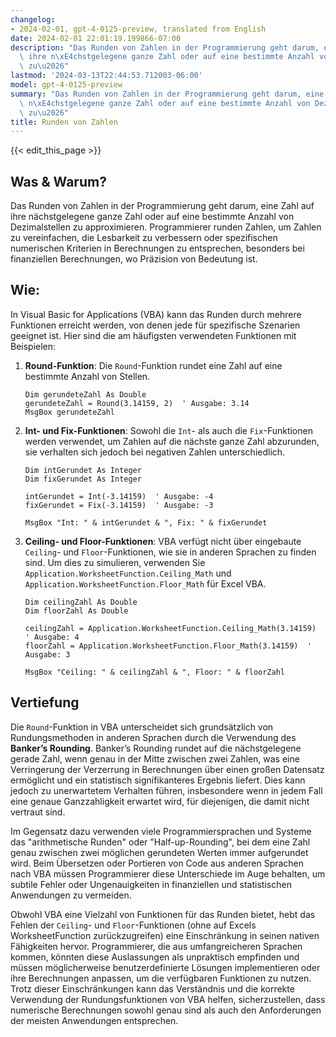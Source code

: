 ```yaml
---
changelog:
- 2024-02-01, gpt-4-0125-preview, translated from English
date: 2024-02-01 22:01:19.199866-07:00
description: "Das Runden von Zahlen in der Programmierung geht darum, eine Zahl auf\
  \ ihre n\xE4chstgelegene ganze Zahl oder auf eine bestimmte Anzahl von Dezimalstellen\
  \ zu\u2026"
lastmod: '2024-03-13T22:44:53.712003-06:00'
model: gpt-4-0125-preview
summary: "Das Runden von Zahlen in der Programmierung geht darum, eine Zahl auf ihre\
  \ n\xE4chstgelegene ganze Zahl oder auf eine bestimmte Anzahl von Dezimalstellen\
  \ zu\u2026"
title: Runden von Zahlen
---
```


{{< edit_this_page >}}

## Was & Warum?

Das Runden von Zahlen in der Programmierung geht darum, eine Zahl auf ihre nächstgelegene ganze Zahl oder auf eine bestimmte Anzahl von Dezimalstellen zu approximieren. Programmierer runden Zahlen, um Zahlen zu vereinfachen, die Lesbarkeit zu verbessern oder spezifischen numerischen Kriterien in Berechnungen zu entsprechen, besonders bei finanziellen Berechnungen, wo Präzision von Bedeutung ist.

## Wie:

In Visual Basic for Applications (VBA) kann das Runden durch mehrere Funktionen erreicht werden, von denen jede für spezifische Szenarien geeignet ist. Hier sind die am häufigsten verwendeten Funktionen mit Beispielen:

1. **Round-Funktion**:
   Die `Round`-Funktion rundet eine Zahl auf eine bestimmte Anzahl von Stellen.
   ```basic
   Dim gerundeteZahl As Double
   gerundeteZahl = Round(3.14159, 2)  ' Ausgabe: 3.14
   MsgBox gerundeteZahl
   ```
   
2. **Int- und Fix-Funktionen**:
   Sowohl die `Int`- als auch die `Fix`-Funktionen werden verwendet, um Zahlen auf die nächste ganze Zahl abzurunden, sie verhalten sich jedoch bei negativen Zahlen unterschiedlich.
   ```basic
   Dim intGerundet As Integer
   Dim fixGerundet As Integer
   
   intGerundet = Int(-3.14159)  ' Ausgabe: -4
   fixGerundet = Fix(-3.14159)  ' Ausgabe: -3
   
   MsgBox "Int: " & intGerundet & ", Fix: " & fixGerundet
   ```

3. **Ceiling- und Floor-Funktionen**:
   VBA verfügt nicht über eingebaute `Ceiling`- und `Floor`-Funktionen, wie sie in anderen Sprachen zu finden sind. Um dies zu simulieren, verwenden Sie `Application.WorksheetFunction.Ceiling_Math` und `Application.WorksheetFunction.Floor_Math` für Excel VBA.
   ```basic
   Dim ceilingZahl As Double
   Dim floorZahl As Double
   
   ceilingZahl = Application.WorksheetFunction.Ceiling_Math(3.14159)  ' Ausgabe: 4
   floorZahl = Application.WorksheetFunction.Floor_Math(3.14159)  ' Ausgabe: 3
   
   MsgBox "Ceiling: " & ceilingZahl & ", Floor: " & floorZahl
   ```

## Vertiefung

Die `Round`-Funktion in VBA unterscheidet sich grundsätzlich von Rundungsmethoden in anderen Sprachen durch die Verwendung des **Banker’s Rounding**. Banker’s Rounding rundet auf die nächstgelegene gerade Zahl, wenn genau in der Mitte zwischen zwei Zahlen, was eine Verringerung der Verzerrung in Berechnungen über einen großen Datensatz ermöglicht und ein statistisch signifikanteres Ergebnis liefert. Dies kann jedoch zu unerwartetem Verhalten führen, insbesondere wenn in jedem Fall eine genaue Ganzzahligkeit erwartet wird, für diejenigen, die damit nicht vertraut sind.

Im Gegensatz dazu verwenden viele Programmiersprachen und Systeme das "arithmetische Runden" oder "Half-up-Rounding", bei dem eine Zahl genau zwischen zwei möglichen gerundeten Werten immer aufgerundet wird. Beim Übersetzen oder Portieren von Code aus anderen Sprachen nach VBA müssen Programmierer diese Unterschiede im Auge behalten, um subtile Fehler oder Ungenauigkeiten in finanziellen und statistischen Anwendungen zu vermeiden.

Obwohl VBA eine Vielzahl von Funktionen für das Runden bietet, hebt das Fehlen der `Ceiling`- und `Floor`-Funktionen (ohne auf Excels WorksheetFunction zurückzugreifen) eine Einschränkung in seinen nativen Fähigkeiten hervor. Programmierer, die aus umfangreicheren Sprachen kommen, könnten diese Auslassungen als unpraktisch empfinden und müssen möglicherweise benutzerdefinierte Lösungen implementieren oder ihre Berechnungen anpassen, um die verfügbaren Funktionen zu nutzen. Trotz dieser Einschränkungen kann das Verständnis und die korrekte Verwendung der Rundungsfunktionen von VBA helfen, sicherzustellen, dass numerische Berechnungen sowohl genau sind als auch den Anforderungen der meisten Anwendungen entsprechen.
